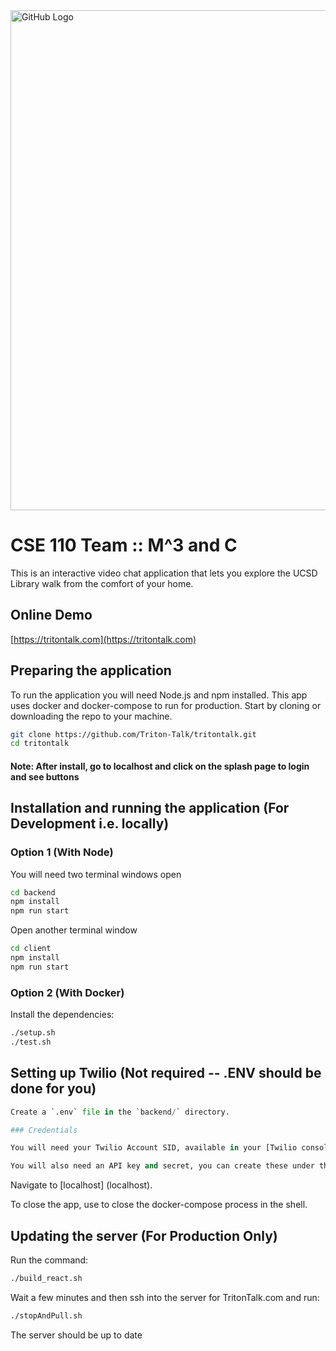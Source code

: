 <img src="https://i.imgur.com/KoEzlLt.jpg" alt="GitHub Logo" width="800"/>

# CSE 110 Team :: M^3 and C

This is an interactive video chat application that lets you explore the UCSD Library walk from the comfort of your home.

## Online Demo
[https://tritontalk.com](https://tritontalk.com)

## Preparing the application 

To run the application you will need Node.js and npm installed. 
This app uses docker and docker-compose to run for production.
Start by cloning or downloading the repo to your machine.

```bash
git clone https://github.com/Triton-Talk/tritontalk.git
cd tritontalk
```

#### Note: After install, go to localhost and click on the splash page to login and see buttons

## Installation and running the application (For Development i.e. locally)
### Option 1 (With Node)
You will need two terminal windows open
```bash
cd backend
npm install
npm run start
```
Open another terminal window
```bash
cd client
npm install
npm run start
```
### Option 2 (With Docker)

Install the dependencies:

```bash
./setup.sh
./test.sh
```

## Setting up Twilio (Not required -- .ENV should be done for you)
```python
Create a `.env` file in the `backend/` directory.

### Credentials

You will need your Twilio Account SID, available in your [Twilio console](https://www.twilio.com/console). Add it to the `.env` file.

You will also need an API key and secret, you can create these under the [Programmable Video Tools in your console](https://www.twilio.com/console/video/project/api-keys). Create a key pair and add them to the `.env` file too.

```



Navigate to [localhost] (localhost). 

To close the app, use <Ctrl-C> to close the docker-compose process in the shell.


## Updating the server (For Production Only)
Run the command:
```bash
./build_react.sh
```
Wait a few minutes and then ssh into the server for TritonTalk.com and run:
```bash
./stopAndPull.sh
```
The server should be up to date
